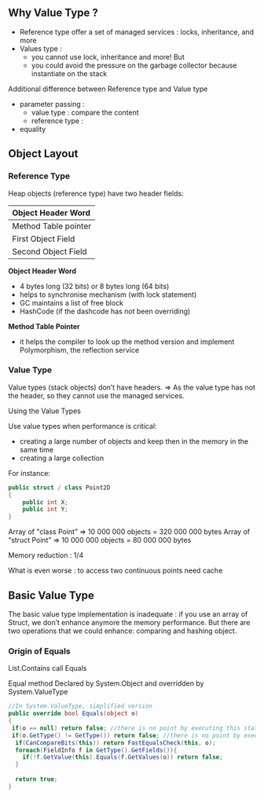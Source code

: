 ## Why Value Type ?

 * Reference type offer a set of managed services : locks, inheritance, and more
 * Values type : 
 	* you cannot use lock, inheritance and more! But 
  	* you could avoid the pressure on the garbage collector because instantiate on the stack

Additional difference between Reference type and Value type
* parameter passing :
	* value type : compare the content
	* reference type : 
* equality 


## Object Layout

### Reference Type

Heap objects (reference type) have two header fields:


| Object Header Word     |
|:-----------------------|
| Method Table pointer   |
| First Object Field     |
| Second Object Field    |
 

__Object Header Word__
- 4 bytes long (32 bits) or 8 bytes long (64 bits)
- helps to synchronise mechanism (with lock statement) 
- GC maintains a list of free block 
- HashCode (if the dashcode has not been overriding) 

__Method Table Pointer__
- it helps the compiler to look up the method version and implement Polymorphism, the reflection service 


### Value Type

Value types (stack objects) don’t have headers. 
=> As the value type has not the header, so they cannot use the managed services.


Using the Value Types

Use value types when performance is critical:
* creating a large number of objects and keep then in the memory in the same time
* creating a large collection


For instance:

```cs
public struct / class Point2D
{
	public int X;
	public int Y;
}
```

Array of "class Point” => 10 000 000 objects = 320 000 000 bytes
Array of “struct Point” => 10 000 000 objects = 80 000 000 bytes

Memory reduction : 1/4 







What is even worse : to access two continuous points need cache


## Basic Value Type

The basic value type implementation is inadequate : if you use an array of Struct, we don’t enhance anymore the memory performance. But there are two operations that we could enhance: comparing and hashing object.

### Origin of Equals

List<T>.Contains call Equals

Equal method
Declared by System.Object and overridden by System.ValueType

```cs
//In System.ValueType, simplified version
public override bool Equals(object o)
{
 if(o == null) return false; //there is no point by executing this statement
 if(o.GetType() != GetType()) return false; //there is no point by executing this statement
  if(CanCompareBits(this)) return FastEqualsCheck(this, o);
  foreach(FieldInfo f in GetType().GetFields()){
    if(!f.GetValue(this).Equals(f.GetValues(o)) return false;
  }
    
  return true;
}
```

